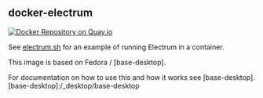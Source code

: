 ## docker-electrum

[![Docker Repository on Quay.io](https://quay.io/repository/oszi/electrum/status "Docker Repository on Quay.io")](https://quay.io/repository/oszi/electrum)

See [electrum.sh](electrum) for an example of running Electrum in a container.

This image is based on Fedora / [base-desktop].

For documentation on how to use this and how it works see [base-desktop].
[base-desktop]:/_desktop/base-desktop

